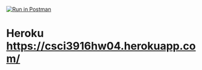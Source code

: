 
[![Run in Postman](https://run.pstmn.io/button.svg)](https://app.getpostman.com/run-collection/8ee1e47181ec13653aff)

# Heroku https://csci3916hw04.herokuapp.com/
